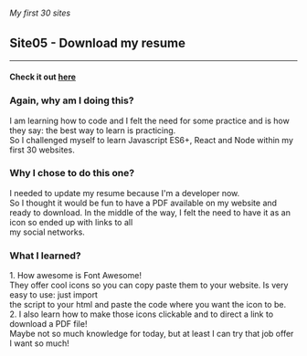 ###### My first 30 sites
## Site05 - Download my resume

__________________________________________________________________________________

#### Check it out [here](http://www.yvesalazar.com/projects/90sites/site05_resume/index.html)

### Again, why am I doing this?
<p> I am learning how to code and I felt the need for some practice and is how they say: the best way to learn is practicing. <br>
So I challenged myself to learn Javascript ES6+, React and Node within my first 30 websites. </p>

### Why I chose to do this one?
<p> I needed to update my resume because I'm a developer now. <br>
So I thought it would be fun to have a PDF available on my website and ready to download.
In the middle of the way, I felt the need to have it as an icon so ended up with links to all <br>
my social networks.  
</p>

### What I learned?
<p> 
1. How awesome is Font Awesome! <br>
They offer cool icons so you can copy paste them to your website. Is very easy to use: just import<br>
the script to your html and paste the code where you want the icon to be. <br>
2. I also learn how to make those icons clickable and to direct a link to download a PDF file! <br>
Maybe not so much knowledge for today, but at least I can try that job offer I want so much!
</p>  
